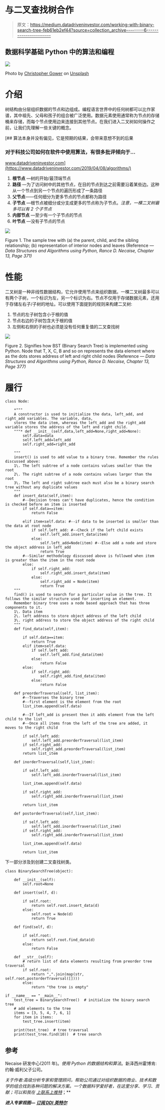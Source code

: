 # 与二叉查找树合作

> 原文：<https://medium.datadriveninvestor.com/working-with-binary-search-tree-feb61eb2ef44?source=collection_archive---------6----------------------->

## 数据科学基础 Python 中的算法和编程

![](img/42a9ee2524334180d4beeaaee484de3a.png)

Photo by [Christopher Gower](https://unsplash.com/@cgower?utm_source=medium&utm_medium=referral) on [Unsplash](https://unsplash.com?utm_source=medium&utm_medium=referral)

# 介绍

树结构由分层组织数据的节点和边组成。编程语言世界中的任何树都可以比作家谱，其中祖先、父母和孩子的组合被广泛使用。数据元素使用通常称为节点的存储桶来存储，而每个节点使用边来连接到其他节点。在我们进入二叉树如何操作之前，让我们先理解一些关键的概念。

[](https://www.datadriveninvestor.com/2019/04/08/algorithms/) [## 算法本身并没有偏见，它是预期的结果，会带来意想不到的后果

### 对于科技公司如何在软件中使用算法，有很多批评倾向于…

www.datadriveninvestor.com](https://www.datadriveninvestor.com/2019/04/08/algorithms/) 

1.  **根节点** —树的开始/最顶端节点
2.  **路径** —为了访问树中的其他节点，在目的节点到达之前需要沿着某些边。这种从一个节点到另一个节点的遍历形成了一条路径
3.  **父节点**——任何细分为更多节点的节点都称为路径
4.  **子节点** —根节点被细分或分支成更多的节点称为子节点。*注意，一棵二叉树最多可以有 2 个子节点*
5.  **内部节点** —至少有一个子节点的节点
6.  **叶节点** —没有子节点的节点

![](img/409162508a04f95c1d5c618d02fa175d.png)

Figure 1\. The sample tree with (a) the parent, child, and the sibling relationship; (b) representation of interior nodes and leaves (Reference — *Data Structures and Algorithms using Python, Rance D. Necaise, Chapter 13, Page 371)*

# 性能

二叉树是一种非线性数据结构，它允许使用节点来组织数据。一棵二叉树最多可以有两个子树，一个标识为左，另一个标识为右。节点不仅用于存储数据元素，还用于存储左右子/子树的地址。可以使用下面提到的规则来构建二叉树:

1.  节点的左子树包含小于根的值
2.  节点右边的子树包含大于根的值
3.  左侧和右侧的子树也必须是没有任何重复值的二叉查找树

![](img/e7b60a6fef08bbb58914b369b096f937.png)

Figure 2\. Signifies how BST (Binary Search Tree) is implemented using Python. Node that T, X, C, B and so on represents the data element where as the dots stores address of left and right child nodes (Reference — *Data Structures and Algorithms using Python, Rance D. Necaise, Chapter 13, Page 377)*

# 履行

```
class Node:

    *"""
    A constructor is used to initialize the data, left_add, and right_add variables. The variable, data,
    stores the data item, whereas the left_add and the right_add variable stores the address of the left and right child.
    """* def __init__(self,data,left_add=None,right_add=None):
        self.data=data
        self.left_add=left_add
        self.right_add=right_add

    """
    insert() is used to add value to a binary tree. Remember the rules discussed above:
    1\. The left subtree of a node contains values smaller than the root
    2\. The right subtree of a node contains values larger than the root
    3\. The left and right subtree each must also be a binary search tree without any duplicate values
    """
    def insert_data(self,item):
        #--Decision trees can't have duplicates, hence the condition is checked before an item is inserted
        if self.data==item:
            return False

        elif item<self.data: #--if data to be inserted is smaller than the data at root node
            if self.left_add: #--Check if the left child exists
                self.left_add.insert_data(item)
            else:
                self.left_add=Node(item) #--Else add a node and store the object address in left_add
                return True
        #--Similar methodology discussed above is followed when item is greater than the item in the root node
        else:
            if self.right_add:
                self.right_add.insert_data(item)
            else:
                self.right_add = Node(item)
                return True
    """
    find() is used to search for a particular value in the tree. It follows the similar structure used for inserting an element.
    Remember binary tree uses a node based approach that has three components to it.
    1\. Data item
    2\. left address to store object address of the left child
    3\. right address to store the object address of the right child
    """
    def find_data(self,item):

        if self.data==item:
            return True
        elif item<self.data:
            if self.left_add:
                self.left_add.find_data(item)
            else:
                return False
        else:
            if self.right_add:
                self.right_add.find_data(item)
            else:
                return False

    def preorderTraversal(self, list_item):
        #--Traverses the binary tree
        #--first element is the element from the root
        list_item.append(self.data)

        #--If left_add is present then it adds element from the left child to the list
        #--Once all items from the left of the tree are added, it moves to the right child

        if self.left_add:
            self.left_add.preorderTraversal(list_item)
        if self.right_add:
            self.right_add.preorderTraversal(list_item)
        return list_item

    def inorderTraversal(self,list_item):

        if self.left_add:
            self.left_add.inorderTraversal(list_item)

        list_item.append(self.data)

        if self.right_add:
            self.right_add.inorderTraversal(list_item)

        return list_item

    def postorderTraversal(self,list_item):

        if self.left_add:
            self.left_add.inorderTraversal(list_item)
        if self.right_add:
            self.right_add.inorderTraversal(list_item)

        list_item.append(self.data)

        return list_item
```

下一部分涉及到创建二叉查找树类。

```
class BinarySearchTree(object):

    def __init__(self):
        self.root=None

    def insert(self, d):

        if self.root:
            return self.root.insert_data(d)
        else:
            self.root = Node(d)
            return True

    def find(self, d):

        if self.root:
            return self.root.find_data(d)
        else:
            return False

    def __str__(self):
        # return list of data elements resulting from preorder tree traversal
        if self.root:
            return ",".join(map(str, self.root.postorderTraversal([])))
        else:
            return "the tree is empty"

if __name__ == "__main__":
    test_tree = BinarySearchTree()  # initialize the binary search tree
    # add elements to the tree
    items = [3, 5, 4, 7, 6, 1]
    for item in items:
        test_tree.insert(item)

    print(test_tree)  # tree traversal
    print(test_tree.find(10))  # tree search
```

## 参考

Necaise 研发中心(2011 年)。*使用 Python 的数据结构和算法*。新泽西州霍博肯:约翰·威利父子公司。

*关于作者:高级分析专家和管理顾问，帮助公司通过对组织数据的商业、技术和数学的组合找到各种问题的解决方案。一个数据科学爱好者，在这里分享、学习、贡献；可以和我在* [*上联系*](https://www.linkedin.com/in/angel-das-9532bb12a/)*[*上推特*](https://twitter.com/dasangel07_andy)*；**

***进入专家视图—** [**订阅 DDI 英特尔**](https://datadriveninvestor.com/ddi-intel)*